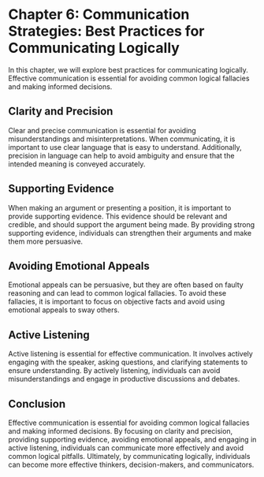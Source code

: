Chapter 6: Communication Strategies: Best Practices for Communicating Logically
===============================================================================

In this chapter, we will explore best practices for communicating logically. Effective communication is essential for avoiding common logical fallacies and making informed decisions.

Clarity and Precision
---------------------

Clear and precise communication is essential for avoiding misunderstandings and misinterpretations. When communicating, it is important to use clear language that is easy to understand. Additionally, precision in language can help to avoid ambiguity and ensure that the intended meaning is conveyed accurately.

Supporting Evidence
-------------------

When making an argument or presenting a position, it is important to provide supporting evidence. This evidence should be relevant and credible, and should support the argument being made. By providing strong supporting evidence, individuals can strengthen their arguments and make them more persuasive.

Avoiding Emotional Appeals
--------------------------

Emotional appeals can be persuasive, but they are often based on faulty reasoning and can lead to common logical fallacies. To avoid these fallacies, it is important to focus on objective facts and avoid using emotional appeals to sway others.

Active Listening
----------------

Active listening is essential for effective communication. It involves actively engaging with the speaker, asking questions, and clarifying statements to ensure understanding. By actively listening, individuals can avoid misunderstandings and engage in productive discussions and debates.

Conclusion
----------

Effective communication is essential for avoiding common logical fallacies and making informed decisions. By focusing on clarity and precision, providing supporting evidence, avoiding emotional appeals, and engaging in active listening, individuals can communicate more effectively and avoid common logical pitfalls. Ultimately, by communicating logically, individuals can become more effective thinkers, decision-makers, and communicators.
